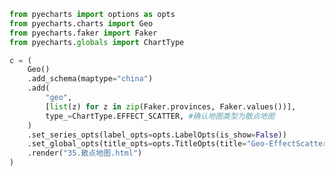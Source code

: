 
<BlogInfo id="663" title="71.散点地图" author="白日梦想猿" pv=0 read_times=0 pre_cost_time="0分25秒" category="pyecharts学习" tag_list="['pyecharts学习']" create_time="2021.01.22 15:00:03" update_time="2021.01.22 15:00:34" />

```python
from pyecharts import options as opts
from pyecharts.charts import Geo
from pyecharts.faker import Faker
from pyecharts.globals import ChartType

c = (
    Geo()
    .add_schema(maptype="china")
    .add(
        "geo",
        [list(z) for z in zip(Faker.provinces, Faker.values())],
        type_=ChartType.EFFECT_SCATTER, #确认地图类型为散点地图
    )
    .set_series_opts(label_opts=opts.LabelOpts(is_show=False))
    .set_global_opts(title_opts=opts.TitleOpts(title="Geo-EffectScatter"))
    .render("35.散点地图.html")
)

```

